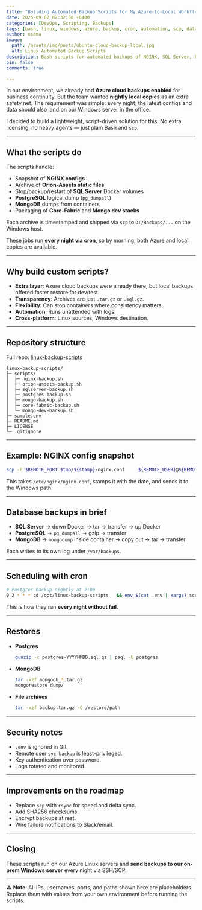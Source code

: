 ```yaml
---
title: "Building Automated Backup Scripts for My Azure-to-Local Workflow"
date: 2025-09-02 02:32:00 +0400
categories: [DevOps, Scripting, Backups]
tags: [bash, linux, windows, azure, backup, cron, automation, scp, databases]
author: osama
image:
  path: /assets/img/posts/ubuntu-cloud-backup-local.jpg
  alt: Linux Automated Backup Scripts
description: Bash scripts for automated backups of NGINX, SQL Server, PostgreSQL, MongoDB, and other services from Linux hosts to a remote server over SSH/SCP.
pin: false
comments: true

---
```


In our environment, we already had **Azure cloud backups enabled** for business continuity. But the team wanted **nightly local copies** as an extra safety net. The requirement was simple: every night, the latest configs and data should also land on our Windows server in the office.  

I decided to build a lightweight, script-driven solution for this. No extra licensing, no heavy agents — just plain Bash and `scp`.

---

## What the scripts do

The scripts handle:

- Snapshot of **NGINX configs**
- Archive of **Orion-Assets static files**
- Stop/backup/restart of **SQL Server** Docker volumes
- **PostgreSQL** logical dump (`pg_dumpall`)
- **MongoDB** dumps from containers
- Packaging of **Core-Fabric** and **Mongo dev stacks**

Each archive is timestamped and shipped via `scp` to `D:/Backups/...` on the Windows host.

These jobs run **every night via cron**, so by morning, both Azure and local copies are available.

---

## Why build custom scripts?

- **Extra layer**: Azure cloud backups were already there, but local backups offered faster restore for dev/test.  
- **Transparency**: Archives are just `.tar.gz` or `.sql.gz`.  
- **Flexibility**: Can stop containers where consistency matters.  
- **Automation**: Runs unattended with logs.  
- **Cross-platform**: Linux sources, Windows destination.

---

## Repository structure

Full repo: [linux-backup-scripts](https://github.com/maxdorx/linux-backup-scripts)

```
linux-backup-scripts/
├─ scripts/
│  ├─ nginx-backup.sh
│  ├─ orion-assets-backup.sh
│  ├─ sqlserver-backup.sh
│  ├─ postgres-backup.sh
│  ├─ mongo-backup.sh
│  ├─ core-fabric-backup.sh
│  └─ mongo-dev-backup.sh
├─ sample.env
├─ README.md
├─ LICENSE
└─ .gitignore
```

---

## Example: NGINX config snapshot

```bash
scp -P $REMOTE_PORT $tmp/${stamp}-nginx.conf     ${REMOTE_USER}@${REMOTE_HOST}:$DEST_DIR
```

This takes `/etc/nginx/nginx.conf`, stamps it with the date, and sends it to the Windows path.

---

## Database backups in brief

- **SQL Server** → down Docker → tar → transfer → up Docker  
- **PostgreSQL** → `pg_dumpall` → gzip → transfer  
- **MongoDB** → `mongodump` inside container → copy out → tar → transfer  

Each writes to its own log under `/var/backups`.

---

## Scheduling with cron

```bash
# Postgres backup nightly at 2:00
0 2 * * * cd /opt/linux-backup-scripts   && env $(cat .env | xargs) scripts/postgres-backup.sh   >>/var/log/postgres-backup.cron 2>&1
```

This is how they ran **every night without fail**.

---

## Restores

- **Postgres**  
  ```bash
  gunzip -c postgres-YYYYMMDD.sql.gz | psql -U postgres
  ```

- **MongoDB**  
  ```bash
  tar -xzf mongodb_*.tar.gz
  mongorestore dump/
  ```

- **File archives**  
  ```bash
  tar -xzf backup.tar.gz -C /restore/path
  ```

---

## Security notes

- `.env` is ignored in Git.  
- Remote user `svc-backup` is least-privileged.  
- Key authentication over password.  
- Logs rotated and monitored.  

---

## Improvements on the roadmap

- Replace `scp` with `rsync` for speed and delta sync.  
- Add SHA256 checksums.  
- Encrypt backups at rest.  
- Wire failure notifications to Slack/email.  

---

## Closing

These scripts run on our Azure Linux servers and **send backups to our on-prem Windows server** every night via SSH/SCP.

---

⚠️ **Note**: All IPs, usernames, ports, and paths shown here are placeholders. Replace them with values from your own environment before running the scripts.